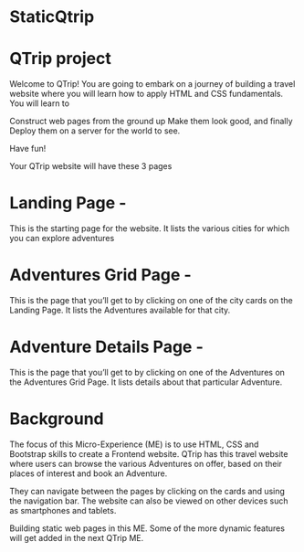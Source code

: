 # StaticQtrip
# QTrip project
Welcome to QTrip! You are going to embark on a journey of building a travel website where you will learn how to apply HTML and CSS fundamentals. You will learn to

Construct web pages from the ground up
Make them look good, and finally
Deploy them on a server for the world to see.

Have fun!


Your QTrip website will have these 3 pages

# Landing Page -
This is the starting page for the website. It lists the various cities for which you can explore adventures


# Adventures Grid Page - 
This is the page that you’ll get to by clicking on one of the city cards on the Landing Page. It lists the Adventures available for that city.


# Adventure Details Page -
This is the page that you’ll get to by clicking on one of the Adventures on the Adventures Grid Page. It lists details about that particular Adventure.


#  Background
The focus of this Micro-Experience (ME) is to use HTML, CSS and Bootstrap skills to create a Frontend website. QTrip has this travel website where users can browse the various Adventures on offer, based on their places of interest and book an Adventure.

They can navigate between the pages by clicking on the cards and using the navigation bar.
The website can also be viewed on other devices such as smartphones and tablets.

Building static web pages in this ME. Some of the more dynamic features will get added in the next QTrip ME.
